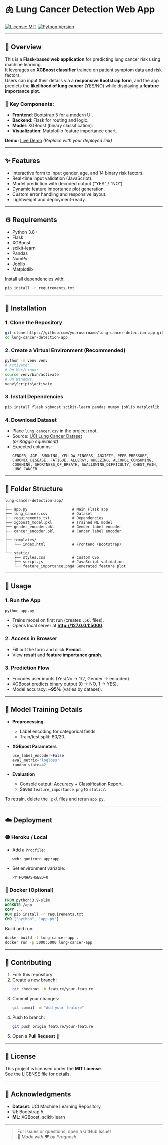 # 🫁 Lung Cancer Detection Web App

[![License: MIT](https://img.shields.io/badge/License-MIT-yellow.svg)](https://opensource.org/licenses/MIT)
[![Python Version](https://img.shields.io/badge/Python-3.8%2B-blue.svg)](https://www.python.org/downloads/)

---

## 📘 Overview

This is a **Flask-based web application** for predicting lung cancer risk using machine learning.  
It leverages an **XGBoost classifier** trained on patient symptom data and risk factors.  
Users can input their details via a **responsive Bootstrap form**, and the app predicts the **likelihood of lung cancer** (YES/NO) while displaying a **feature importance plot**.

### 🔹 Key Components:
- **Frontend**: Bootstrap 5 for a modern UI.  
- **Backend**: Flask for routing and logic.  
- **Model**: XGBoost (binary classification).  
- **Visualization**: Matplotlib feature importance chart.

**Demo:** [Live Demo](https://your-app-url.herokuapp.com) *(Replace with your deployed link)*

---

## ✨ Features

- Interactive form to input gender, age, and 14 binary risk factors.
- Real-time input validation (JavaScript).
- Model prediction with decoded output (“YES” / “NO”).
- Dynamic feature importance plot generation.
- Custom error handling and responsive layout.
- Lightweight and deployment-ready.

---

## ⚙️ Requirements

- Python 3.8+
- Flask  
- XGBoost  
- scikit-learn  
- Pandas  
- NumPy  
- Joblib  
- Matplotlib  

Install all dependencies with:

```bash
pip install -r requirements.txt
```

---

## 🚀 Installation

### 1. Clone the Repository
```bash
git clone https://github.com/yourusername/lung-cancer-detection-app.git
cd lung-cancer-detection-app
```

### 2. Create a Virtual Environment (Recommended)
```bash
python -m venv venv
# Activate:
# On Mac/Linux:
source venv/bin/activate
# On Windows:
venv\Scripts\activate
```

### 3. Install Dependencies
```bash
pip install flask xgboost scikit-learn pandas numpy joblib matplotlib
```

### 4. Download Dataset
- Place `lung_cancer.csv` in the project root.
- Source: [UCI Lung Cancer Dataset](https://archive.ics.uci.edu/dataset/554/lung+cancer)  
  *(or Kaggle equivalent)*  
- Expected columns:
  ```
  GENDER, AGE, SMOKING, YELLOW_FINGERS, ANXIETY, PEER_PRESSURE,
  CHRONIC_DISEASE, FATIGUE, ALLERGY, WHEEZING, ALCOHOL_CONSUMING,
  COUGHING, SHORTNESS_OF_BREATH, SWALLOWING_DIFFICULTY, CHEST_PAIN, LUNG_CANCER
  ```

---

## 📂 Folder Structure

```
lung-cancer-detection-app/
│
├── app.py                    # Main Flask app
├── lung_cancer.csv           # Dataset
├── requirements.txt          # Dependencies
├── xgboost_model.pkl         # Trained ML model
├── gender_encoder.pkl        # Gender label encoder
├── cancer_encoder.pkl        # Cancer label encoder
│
├── templates/
│   └── index.html            # Frontend (Bootstrap)
│
└── static/
    ├── styles.css            # Custom CSS
    ├── script.js             # JavaScript validation
    └── feature_importance.png# Generated feature plot
```

---

## 🧠 Usage

### 1. Run the App
```bash
python app.py
```
- Trains model on first run (creates `.pkl` files).  
- Opens local server at **http://127.0.0.1:5000**.

### 2. Access in Browser
- Fill out the form and click **Predict**.
- View **result** and **feature importance graph**.

### 3. Prediction Flow
- Encodes user inputs (Yes/No → 1/2, Gender → encoded).
- XGBoost predicts binary output (0 → NO, 1 → YES).
- Model accuracy: **~95%** (varies by dataset).

---

## 🧩 Model Training Details

- **Preprocessing**
  - Label encoding for categorical fields.  
  - Train/test split: 80/20.

- **XGBoost Parameters**
  ```python
  use_label_encoder=False
  eval_metric='logloss'
  random_state=42
  ```

- **Evaluation**
  - Console output: Accuracy + Classification Report.  
  - Saves `feature_importance.png` to `static/`.

To retrain, delete the `.pkl` files and rerun `app.py`.

---

## ☁️ Deployment

### 🟣 Heroku / Local
- Add a `Procfile`:
  ```
  web: gunicorn app:app
  ```
- Set environment variable:
  ```
  PYTHONHASHSEED=0
  ```

### 🐳 Docker (Optional)
```dockerfile
FROM python:3.9-slim
WORKDIR /app
COPY . .
RUN pip install -r requirements.txt
CMD ["python", "app.py"]
```
Build and run:
```bash
docker build -t lung-cancer-app .
docker run -p 5000:5000 lung-cancer-app
```

---

## 🤝 Contributing

1. Fork this repository  
2. Create a new branch:
   ```bash
   git checkout -b feature/your-feature
   ```
3. Commit your changes:
   ```bash
   git commit -m "Add your feature"
   ```
4. Push to branch:
   ```bash
   git push origin feature/your-feature
   ```
5. Open a **Pull Request** 🎉

---

## 📜 License

This project is licensed under the **MIT License**.  
See the [LICENSE](LICENSE) file for details.

---

## 🙌 Acknowledgments

- **Dataset**: UCI Machine Learning Repository  
- **UI**: Bootstrap 5  
- **ML**: XGBoost, scikit-learn  

---

> For issues or questions, open a GitHub Issue!  
> 🚀 *Made with ❤️ by Pragnesh*
